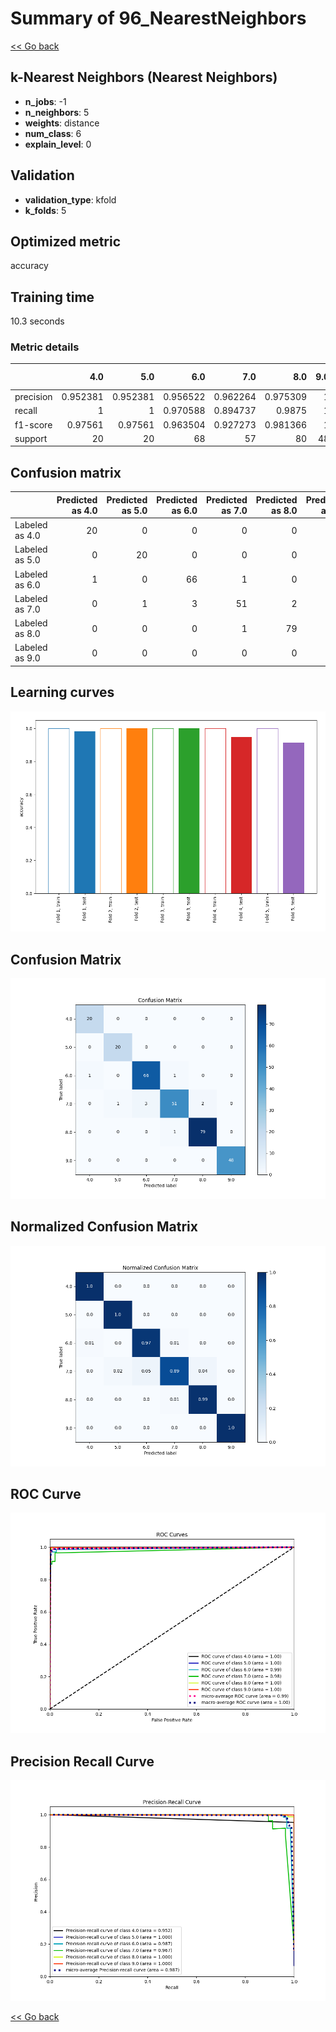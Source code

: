 # Summary of 96_NearestNeighbors

[<< Go back](../README.md)


## k-Nearest Neighbors (Nearest Neighbors)
- **n_jobs**: -1
- **n_neighbors**: 5
- **weights**: distance
- **num_class**: 6
- **explain_level**: 0

## Validation
 - **validation_type**: kfold
 - **k_folds**: 5

## Optimized metric
accuracy

## Training time

10.3 seconds

### Metric details
|           |       4.0 |       5.0 |       6.0 |       7.0 |       8.0 |   9.0 |   accuracy |   macro avg |   weighted avg |   logloss |
|:----------|----------:|----------:|----------:|----------:|----------:|------:|-----------:|------------:|---------------:|----------:|
| precision |  0.952381 |  0.952381 |  0.956522 |  0.962264 |  0.975309 |     1 |   0.969283 |    0.966476 |       0.969326 |  0.202576 |
| recall    |  1        |  1        |  0.970588 |  0.894737 |  0.9875   |     1 |   0.969283 |    0.975471 |       0.969283 |  0.202576 |
| f1-score  |  0.97561  |  0.97561  |  0.963504 |  0.927273 |  0.981366 |     1 |   0.969283 |    0.97056  |       0.968964 |  0.202576 |
| support   | 20        | 20        | 68        | 57        | 80        |    48 |   0.969283 |  293        |     293        |  0.202576 |


## Confusion matrix
|                |   Predicted as 4.0 |   Predicted as 5.0 |   Predicted as 6.0 |   Predicted as 7.0 |   Predicted as 8.0 |   Predicted as 9.0 |
|:---------------|-------------------:|-------------------:|-------------------:|-------------------:|-------------------:|-------------------:|
| Labeled as 4.0 |                 20 |                  0 |                  0 |                  0 |                  0 |                  0 |
| Labeled as 5.0 |                  0 |                 20 |                  0 |                  0 |                  0 |                  0 |
| Labeled as 6.0 |                  1 |                  0 |                 66 |                  1 |                  0 |                  0 |
| Labeled as 7.0 |                  0 |                  1 |                  3 |                 51 |                  2 |                  0 |
| Labeled as 8.0 |                  0 |                  0 |                  0 |                  1 |                 79 |                  0 |
| Labeled as 9.0 |                  0 |                  0 |                  0 |                  0 |                  0 |                 48 |

## Learning curves
![Learning curves](learning_curves.png)
## Confusion Matrix

![Confusion Matrix](confusion_matrix.png)


## Normalized Confusion Matrix

![Normalized Confusion Matrix](confusion_matrix_normalized.png)


## ROC Curve

![ROC Curve](roc_curve.png)


## Precision Recall Curve

![Precision Recall Curve](precision_recall_curve.png)



[<< Go back](../README.md)
